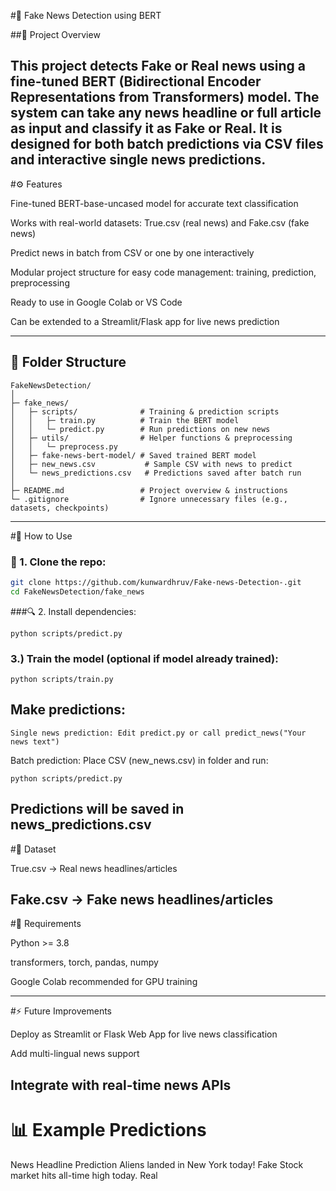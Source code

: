 #📰 Fake News Detection using BERT

##📘 Project Overview

This project detects Fake or Real news using a fine-tuned BERT (Bidirectional Encoder Representations from Transformers) model.
The system can take any news headline or full article as input and classify it as Fake or Real.
It is designed for both batch predictions via CSV files and interactive single news predictions.
---

#⚙️ Features

Fine-tuned BERT-base-uncased model for accurate text classification

Works with real-world datasets: True.csv (real news) and Fake.csv (fake news)

Predict news in batch from CSV or one by one interactively

Modular project structure for easy code management: training, prediction, preprocessing

Ready to use in Google Colab or VS Code

Can be extended to a Streamlit/Flask app for live news prediction

---

## 🧩 Folder Structure
```
FakeNewsDetection/
│
├─ fake_news/
│   ├─ scripts/              # Training & prediction scripts
│   │   ├─ train.py          # Train the BERT model
│   │   └─ predict.py        # Run predictions on new news
│   ├─ utils/                # Helper functions & preprocessing
│   │   └─ preprocess.py
│   ├─ fake-news-bert-model/ # Saved trained BERT model
│   ├─ new_news.csv           # Sample CSV with news to predict
│   └─ news_predictions.csv   # Predictions saved after batch run
│
├─ README.md                 # Project overview & instructions
└─ .gitignore                # Ignore unnecessary files (e.g., datasets, checkpoints)

```

---

#🚀 How to Use

### 🧠 1. Clone the repo:
```bash
git clone https://github.com/kunwardhruv/Fake-news-Detection-.git
cd FakeNewsDetection/fake_news
```

###🔍 2. Install dependencies:
```
python scripts/predict.py

```

### 3.) Train the model (optional if model already trained):
```
python scripts/train.py
```
## Make predictions:
```
Single news prediction: Edit predict.py or call predict_news("Your news text")
```

Batch prediction: Place CSV (new_news.csv) in folder and run:
```
python scripts/predict.py
```
Predictions will be saved in news_predictions.csv
---

#📂 Dataset

True.csv → Real news headlines/articles

Fake.csv → Fake news headlines/articles
---

#🔧 Requirements


Python >= 3.8

transformers, torch, pandas, numpy

Google Colab recommended for GPU training

---

#⚡ Future Improvements

Deploy as Streamlit or Flask Web App for live news classification

Add multi-lingual news support

Integrate with real-time news APIs
---

# 📊 Example Predictions
News Headline	Prediction
Aliens landed in New York today!	Fake
Stock market hits all-time high today.	Real
